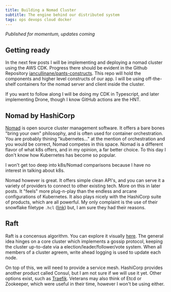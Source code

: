 ```yaml
---
title: Building a Nomad Cluster
subtitle: The engine behind our distributed system
tags: ops devops cloud docker
---
```


*Published for momentum, updates coming*

## Getting ready

In the next few posts I will be implementing and deploying a nomad cluster using the AWS CDK. Progress there should be evident in the Github Repository [iancullinane/pants-constructs](https://github.com/iancullinane/pants-constructs). This repo will hold the components and higher level constructs of our app. I will be using off-the-shelf containers for the nomad server and client inside the cluster.

If you want to follow along I will be doing my CDK in Typescript, and later implementing Drone, though I know GitHub actions are the HNT.

## Nomad by HashiCorp

[Nomad](https://www.nomadproject.io/) is open source cluster management software. It offers a bare bones "bring your own" philosophy, and is often used for container orchestration. You are probably thining "kubernetes..." at the mention of orchestration and you would be correct, Nomad competes in this space. Nomad is a different flavor of what k8s offers, and in my opinion, a far better choice. To this day I don't know how Kubernetes has become so popular. 

I won't get too deep into k8s/Nomad comparisons because I have no interest in talking about k8s. 

Nomad however is great. It offers simple clean API's, and you can serve it a variety of providers to connect to other existing tech. More on this in later posts. It "feels" more plug-n-play than the endless and arcane configurations of Kubernetes. It also plays nicely with the HashiCorp suite of products, which are all powerful. My only complaint is the use of their snowflake filetype `.hcl` ([link](https://www.nomadproject.io/docs/job-specification/hcl2)) but, I am sure they had their reasons. 

## Raft

Raft is a concensus algorithm. You can explore it visually [here](http://thesecretlivesofdata.com/raft/). The general idea hinges on a core cluster which implements a gossip protocol, keeping the cluster up-to-date via a election/leader/follower/vote system. When all members of a cluster agreem, write ahead logging is used to update each node.

On top of this, we will need to provide a service mesh. HashiCorp provides another product called Consul, but I am not sure if we will use it yet. Other options exist, such as [Traefik](https://traefik.io/). Veterans may also think of Etcd or Zookeeper, which were useful in their time, however I won't be using either. 
